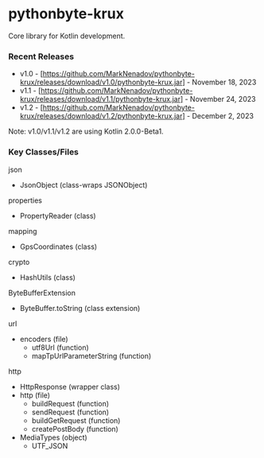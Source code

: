 # pythonbyte-krux
Core library for Kotlin development.

### Recent Releases ###

* v1.0 - [https://github.com/MarkNenadov/pythonbyte-krux/releases/download/v1.0/pythonbyte-krux.jar] - November 18, 2023
* v1.1 - [https://github.com/MarkNenadov/pythonbyte-krux/releases/download/v1.1/pythonbyte-krux.jar] - November 24, 2023
* v1.2 - [https://github.com/MarkNenadov/pythonbyte-krux/releases/download/v1.2/pythonbyte-krux.jar] - December 2, 2023

Note: v1.0/v1.1/v1.2 are using Kotlin 2.0.0-Beta1.

### Key Classes/Files

json
* JsonObject (class-wraps JSONObject)

properties
* PropertyReader (class)

mapping
* GpsCoordinates (class)

crypto
* HashUtils (class)

ByteBufferExtension
* ByteBuffer.toString (class extension)

url
* encoders (file)
    * utf8Url (function)
    * mapTpUrlParameterString (function)

http
* HttpResponse (wrapper class)
* http (file)
  * buildRequest (function)
  * sendRequest (function)
  * buildGetRequest (function)
  * createPostBody (function)
* MediaTypes (object)
  * UTF_JSON